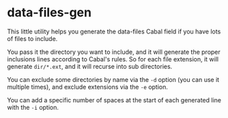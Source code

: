 # data-files-gen

This little utility helps you generate the data-files Cabal field if you have lots of files to include.

You pass it the directory you want to include, and it will generate the proper inclusions lines according to Cabal's rules. So for each file extension, it will generate `dir/*.ext`, and it will recurse into sub directories.

You can exclude some directories by name via the `-d` option (you can use it multiple times), and exclude extensions via the `-e` option.

You can add a specific number of spaces at the start of each generated line with the `-i` option.
